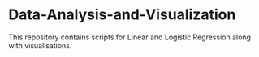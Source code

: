 # Data-Analysis-and-Visualization
This repository contains scripts for Linear and Logistic Regression along with visualisations.
